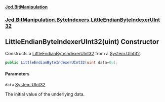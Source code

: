 #### [Jcd.BitManipulation](index.md 'index')
### [Jcd.BitManipulation.ByteIndexers](Jcd.BitManipulation.ByteIndexers.md 'Jcd.BitManipulation.ByteIndexers').[LittleEndianByteIndexerUInt32](Jcd.BitManipulation.ByteIndexers.LittleEndianByteIndexerUInt32.md 'Jcd.BitManipulation.ByteIndexers.LittleEndianByteIndexerUInt32')

## LittleEndianByteIndexerUInt32(uint) Constructor

Constructs
a [LittleEndianByteIndexerUInt32](Jcd.BitManipulation.ByteIndexers.LittleEndianByteIndexerUInt32.md 'Jcd.BitManipulation.ByteIndexers.LittleEndianByteIndexerUInt32')
from a [System.UInt32](https://docs.microsoft.com/en-us/dotnet/api/System.UInt32 'System.UInt32').

```csharp
public LittleEndianByteIndexerUInt32(uint data=0u);
```
#### Parameters

<a name='Jcd.BitManipulation.ByteIndexers.LittleEndianByteIndexerUInt32.LittleEndianByteIndexerUInt32(uint).data'></a>

`data` [System.UInt32](https://docs.microsoft.com/en-us/dotnet/api/System.UInt32 'System.UInt32')

The initial value of the underlying data.